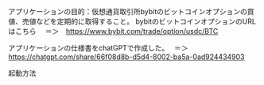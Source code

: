 アプリケーションの目的：仮想通貨取引所bybitのビットコインオプションの買値、売値などを定期的に取得すること。
bybitのビットコインオプションのURLはこちら　
＝＞　https://www.bybit.com/trade/option/usdc/BTC

アプリケーションの仕様書をchatGPTで作成した。　
＝＞　https://chatgpt.com/share/66f08d8b-d5d4-8002-ba5a-0ad924434903

起動方法

